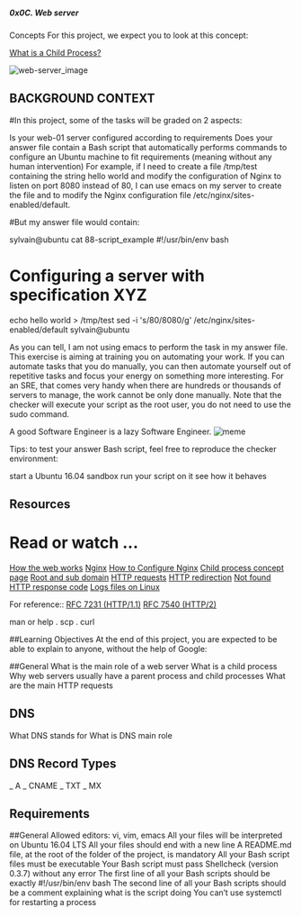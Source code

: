 ##### 0x0C. Web server

Concepts
For this project, we expect you to look at this concept:

[What is a Child Process?](https://intranet.alxswe.com/concepts/110)

![web-server_image](https://s3.amazonaws.com/intranet-projects-files/holbertonschool-sysadmin_devops/266/8Gu52Qv.png)

## BACKGROUND CONTEXT

#In this project, some of the tasks will be graded on 2 aspects:

Is your web-01 server configured according to requirements
Does your answer file contain a Bash script that automatically performs commands to configure an Ubuntu machine to fit requirements (meaning without any human intervention)
For example, if I need to create a file /tmp/test containing the string hello world and modify the configuration of Nginx to listen on port 8080 instead of 80, I can use emacs on my server to create the file and to modify the Nginx configuration file /etc/nginx/sites-enabled/default.

#But my answer file would contain:

sylvain@ubuntu cat 88-script_example
#!/usr/bin/env bash
# Configuring a server with specification XYZ
echo hello world > /tmp/test
sed -i 's/80/8080/g' /etc/nginx/sites-enabled/default
sylvain@ubuntu


As you can tell, I am not using emacs to perform the task in my answer file. This exercise is aiming at training you on automating your work. If you can automate tasks that you do manually, you can then automate yourself out of repetitive tasks and focus your energy on something more interesting. For an SRE, that comes very handy when there are hundreds or thousands of servers to manage, the work cannot be only done manually. Note that the checker will execute your script as the root user, you do not need to use the sudo command.

A good Software Engineer is a lazy Software Engineer.
![meme](https://s3.amazonaws.com/intranet-projects-files/holbertonschool-sysadmin_devops/266/82VsYEC.jpg)

Tips: to test your answer Bash script, feel free to reproduce the checker environment:

start a Ubuntu 16.04 sandbox
run your script on it
see how it behaves

## Resources

# Read or watch ...
[How the web works](https://intranet.alxswe.com/rltoken/6TI3HiyFdwrbXWKVF24Gxw)
[Nginx](https://intranet.alxswe.com/rltoken/vkVMGlaf39j2DWAQWzo6EA)
[How to Configure Nginx](https://intranet.alxswe.com/rltoken/zKrpVxWuUHVdW4URAjdFbw)
[Child process concept page](https://intranet.alxswe.com/rltoken/Ar18u5sRis1fkvkVgzdcqg)
[Root and sub domain](https://intranet.alxswe.com/rltoken/xi3peVqYl02PfpHHHlCtxQ)
[HTTP requests](https://intranet.alxswe.com/rltoken/sBrrP4EAmI3NoYjIgZrUhw)
[HTTP redirection](https://intranet.alxswe.com/rltoken/Eaa4ZuKvye941hTkP8VlBQ)
[Not found HTTP response code](https://intranet.alxswe.com/rltoken/eJSp2QFTY6jqqNtz8OVDEw)
[Logs files on Linux](https://intranet.alxswe.com/rltoken/7WMNY5CWD-CBrxmQrdmfPg)

For reference::
[RFC 7231 (HTTP/1.1)](https://intranet.alxswe.com/rltoken/BGa6RrS0dnM6EdBGS_ZDUw)
[RFC 7540 (HTTP/2)](https://intranet.alxswe.com/rltoken/IZ2fyYn1qNZ9RXXsg5vG1g)

man or help
  . scp
  . curl

##Learning Objectives
At the end of this project, you are expected to be able to explain to anyone, without the help of Google:

##General
What is the main role of a web server
What is a child process
Why web servers usually have a parent process and child processes
What are the main HTTP requests

## DNS
What DNS stands for
What is DNS main role


## DNS Record Types
_ A
_ CNAME
_ TXT
_ MX

## Requirements
##General
Allowed editors: vi, vim, emacs
All your files will be interpreted on Ubuntu 16.04 LTS
All your files should end with a new line
A README.md file, at the root of the folder of the project, is mandatory
All your Bash script files must be executable
Your Bash script must pass Shellcheck (version 0.3.7) without any error
The first line of all your Bash scripts should be exactly #!/usr/bin/env bash
The second line of all your Bash scripts should be a comment explaining what is the script doing
You can’t use systemctl for restarting a process

